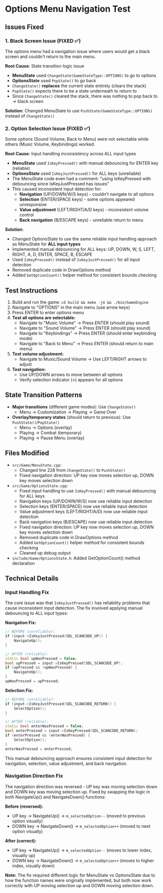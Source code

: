 # Options Menu Navigation Test

## Issues Fixed

### 1. Black Screen Issue (FIXED ✅)
The options menu had a navigation issue where users would get a black screen and couldn't return to the main menu.

**Root Cause**: State transition logic issue
- **MenuState** used `ChangeState(GameStateType::OPTIONS)` to go to options
- **OptionsState** used `PopState()` to go back
- `ChangeState()` **replaces** the current state entirely (clears the stack)
- `PopState()` expects there to be a state underneath to return to
- Since `ChangeState()` cleared the stack, there was nothing to pop back to → black screen

**Solution**: Changed MenuState to use `PushState(GameStateType::OPTIONS)` instead of `ChangeState()`

### 2. Option Selection Issue (FIXED ✅)
Some options (Sound Volume, Back to Menu) were not selectable while others (Music Volume, Keybindings) worked.

**Root Cause**: Input handling inconsistency across ALL input types
- **MenuState** used `IsKeyPressed()` with manual debouncing for ENTER key (reliable)
- **OptionsState** used `IsKeyJustPressed()` for ALL keys (unreliable)
- The MenuState code even had a comment: "using IsKeyPressed with debouncing since IsKeyJustPressed has issues"
- This caused inconsistent input detection for:
  - **Navigation** (UP/DOWN/W/S keys) - couldn't navigate to all options
  - **Selection** (ENTER/SPACE keys) - some options appeared unresponsive
  - **Value adjustment** (LEFT/RIGHT/A/D keys) - inconsistent volume control
  - **Back navigation** (B/ESCAPE keys) - unreliable return to menu

**Solution**:
- Changed OptionsState to use the same reliable input handling approach as MenuState for **ALL input types**
- Implemented manual debouncing for ALL keys: UP, DOWN, W, S, LEFT, RIGHT, A, D, ENTER, SPACE, B, ESCAPE
- Used `IsKeyPressed()` instead of `IsKeyJustPressed()` for all input detection
- Removed duplicate code in DrawOptions method
- Added `GetOptionCount()` helper method for consistent bounds checking

## Test Instructions
1. Build and run the game: `cd build && make -j4 && ./bin/GameEngine`
2. Navigate to "OPTIONS" in the main menu (use arrow keys)
3. Press ENTER to enter options menu
4. **Test all options are selectable:**
   - Navigate to "Music Volume" → Press ENTER (should play sound)
   - Navigate to "Sound Volume" → Press ENTER (should play sound)
   - Navigate to "Keybindings" → Press ENTER (should enter keybinding mode)
   - Navigate to "Back to Menu" → Press ENTER (should return to main menu)
5. **Test volume adjustment:**
   - Navigate to Music/Sound Volume → Use LEFT/RIGHT arrows to adjust
6. **Test navigation:**
   - Use UP/DOWN arrows to move between all options
   - Verify selection indicator (>) appears for all options

## State Transition Patterns
- **Major transitions** (different game modes): Use `ChangeState()`
  - Menu → Customization → Playing → Game Over
- **Overlay/temporary states** (should return to previous): Use `PushState()`/`PopState()`
  - Menu → Options (overlay)
  - Playing → Combat (temporary)
  - Playing → Pause Menu (overlay)

## Files Modified
- `src/Game/MenuState.cpp`:
  - Changed line 228 from `ChangeState()` to `PushState()`
  - Fixed navigation direction: UP key now moves selection up, DOWN key moves selection down
- `src/Game/OptionsState.cpp`:
  - Fixed input handling to use `IsKeyPressed()` with manual debouncing for ALL keys
  - Navigation keys (UP/DOWN/W/S) now use reliable input detection
  - Selection keys (ENTER/SPACE) now use reliable input detection
  - Value adjustment keys (LEFT/RIGHT/A/D) now use reliable input detection
  - Back navigation keys (B/ESCAPE) now use reliable input detection
  - Fixed navigation direction: UP key now moves selection up, DOWN key moves selection down
  - Removed duplicate code in DrawOptions method
  - Added `GetOptionCount()` helper method for consistent bounds checking
  - Cleaned up debug output
- `include/Game/OptionsState.h`: Added GetOptionCount() method declaration

## Technical Details

### Input Handling Fix
The core issue was that `IsKeyJustPressed()` has reliability problems that cause inconsistent input detection. The fix involved applying manual debouncing to ALL input types:

**Navigation Fix:**
```cpp
// BEFORE (unreliable):
if (input->IsKeyJustPressed(SDL_SCANCODE_UP)) {
    NavigateUp();
}

// AFTER (reliable):
static bool upWasPressed = false;
bool upPressed = input->IsKeyPressed(SDL_SCANCODE_UP);
if (upPressed && !upWasPressed) {
    NavigateUp();
}
upWasPressed = upPressed;
```

**Selection Fix:**
```cpp
// BEFORE (unreliable):
if (input->IsKeyJustPressed(SDL_SCANCODE_RETURN)) {
    SelectOption();
}

// AFTER (reliable):
static bool enterWasPressed = false;
bool enterPressed = input->IsKeyPressed(SDL_SCANCODE_RETURN);
if (enterPressed && !enterWasPressed) {
    SelectOption();
}
enterWasPressed = enterPressed;
```

This manual debouncing approach ensures consistent input detection for navigation, selection, value adjustment, and back navigation.

### Navigation Direction Fix
The navigation direction was reversed - UP key was moving selection down and DOWN key was moving selection up. Fixed by swapping the logic in both NavigateUp() and NavigateDown() functions:

**Before (reversed):**
- UP key → NavigateUp() → `m_selectedOption--` (moved to previous option visually)
- DOWN key → NavigateDown() → `m_selectedOption++` (moved to next option visually)

**After (correct):**
- UP key → NavigateUp() → `m_selectedOption--` (moves to lower index, visually up)
- DOWN key → NavigateDown() → `m_selectedOption++` (moves to higher index, visually down)

**Note:** The fix required different logic for MenuState vs OptionsState due to how the function names were originally implemented, but both now work correctly with UP moving selection up and DOWN moving selection down.
